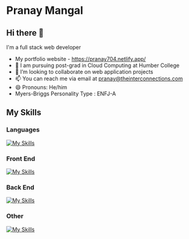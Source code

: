 # Pranay Mangal
## Hi there 👋

  I'm a full stack web developer
- My portfolio website - https://pranay704.netlify.app/
- 🔭 I am pursuing post-grad in Cloud Computing at Humber College
- 👯 I’m looking to collaborate on web application projects
- 📫 You can reach me via email at pranay@theinterconnections.com
- 😄 Pronouns: He/him
- Myers-Briggs Personality Type : ENFJ-A

## My Skills

### Languages
[![My Skills](https://skillicons.dev/icons?i=python,js,ts,cs,php)](https://skillicons.dev)

### Front End

[![My Skills](https://skillicons.dev/icons?i=html,css,react,tailwind,sass,bootstrap,jquery,github)](https://skillicons.dev)

### Back End

[![My Skills](https://skillicons.dev/icons?i=django,nodejs,express,mongodb,graphql,dotnet,laravel)](https://skillicons.dev)

### Other
[![My Skills](https://skillicons.dev/icons?i=aws,k8s)](https://skillicons.dev)
